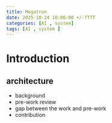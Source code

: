 ```yaml
---
title: Megatron
date: 2025-10-24 10:00:00 +/-TTTT
categories: [AI , system]
tags: [AI , system ]
---
```

# Introduction
## architecture
* background
* pre-work review
* gap between the work and pre-work
* contribution

